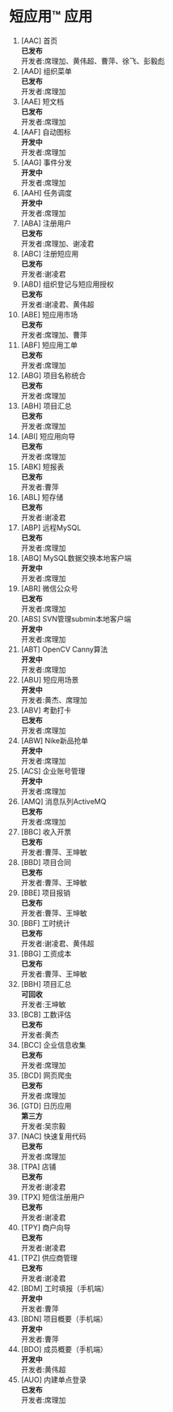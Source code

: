 # 短应用™ 应用

1. [AAC] 首页<br>
**已发布**<br>
开发者:席理加、黄伟超、曹萍、徐飞、彭毅彪<br>
2. [AAD] 组织菜单<br>
**已发布**<br>
开发者:席理加<br>
3. [AAE] 短文档<br>
**已发布**<br>
开发者:席理加<br>
4. [AAF] 自动图标<br>
**开发中**<br>
开发者:席理加<br>
5. [AAG] 事件分发<br>
**开发中**<br>
开发者:席理加<br>
6. [AAH] 任务调度<br>
**开发中**<br>
开发者:席理加<br>
7. [ABA] 注册用户<br>
**已发布**<br>
开发者:席理加、谢凌君<br>
8. [ABC] 注册短应用<br>
**已发布**<br>
开发者:谢凌君<br>
9. [ABD] 组织登记与短应用授权<br>
**已发布**<br>
开发者:谢凌君、黄伟超<br>
10. [ABE] 短应用市场<br>
**已发布**<br>
开发者:席理加、曹萍<br>
11. [ABF] 短应用工单<br>
**已发布**<br>
开发者:席理加<br>
12. [ABG] 项目名称统合<br>
**已发布**<br>
开发者:席理加<br>
13. [ABH] 项目汇总<br>
**已发布**<br>
开发者:席理加<br>
14. [ABI] 短应用向导<br>
**已发布**<br>
开发者:席理加<br>
15. [ABK] 短报表<br>
**已发布**<br>
开发者:曹萍<br>
16. [ABL] 短存储<br>
**已发布**<br>
开发者:谢凌君<br>
17. [ABP] 远程MySQL<br>
**已发布**<br>
开发者:席理加<br>
18. [ABQ] MySQL数据交换本地客户端<br>
**开发中**<br>
开发者:席理加<br>
19. [ABR] 微信公众号<br>
**已发布**<br>
开发者:席理加<br>
20. [ABS] SVN管理submin本地客户端<br>
**开发中**<br>
开发者:席理加<br>
21. [ABT] OpenCV Canny算法<br>
**开发中**<br>
开发者:席理加<br>
22. [ABU] 短应用场景<br>
**开发中**<br>
开发者:黄杰、席理加<br>
23. [ABV] 考勤打卡<br>
**已发布**<br>
开发者:席理加<br>
24. [ABW] Nike新品抢单<br>
**开发中**<br>
开发者:席理加<br>
25. [ACS] 企业账号管理<br>
**开发中**<br>
开发者:席理加<br>
26. [AMQ] 消息队列ActiveMQ<br>
**已发布**<br>
开发者:席理加<br>
27. [BBC] 收入开票<br>
**已发布**<br>
开发者:曹萍、王坤敏<br>
28. [BBD] 项目合同<br>
**已发布**<br>
开发者:曹萍、王坤敏<br>
29. [BBE] 项目报销<br>
**已发布**<br>
开发者:曹萍、王坤敏<br>
30. [BBF] 工时统计<br>
**已发布**<br>
开发者:谢凌君、黄伟超<br>
31. [BBG] 工资成本<br>
**已发布**<br>
开发者:曹萍、王坤敏<br>
32. [BBH] 项目汇总<br>
**可回收**<br>
开发者:王坤敏<br>
33. [BCB] 工数评估<br>
**已发布**<br>
开发者:黄杰<br>
34. [BCC] 企业信息收集<br>
**已发布**<br>
开发者:席理加<br>
35. [BCD] 网页爬虫<br>
**已发布**<br>
开发者:席理加<br>
36. [GTD] 日历应用<br>
**第三方**<br>
开发者:吴宗毅<br>
37. [NAC] 快速复用代码<br>
**已发布**<br>
开发者:席理加<br>
38. [TPA] 店铺<br>
**已发布**<br>
开发者:谢凌君<br>
39. [TPX] 短信注册用户<br>
**已发布**<br>
开发者:谢凌君<br>
40. [TPY] 商户向导<br>
**已发布**<br>
开发者:谢凌君<br>
41. [TPZ] 供应商管理<br>
**已发布**<br>
开发者:谢凌君<br>
42. [BDM] 工时填报（手机端）<br>
**开发中**<br>
开发者:曹萍<br>
43. [BDN] 项目概要（手机端）<br>
**开发中**<br>
开发者:曹萍<br>
44. [BDO] 成员概要（手机端）<br>
**开发中**<br>
开发者:黄伟超<br>
45. [AUO] 内建单点登录<br>
**已发布**<br>
开发者:席理加

